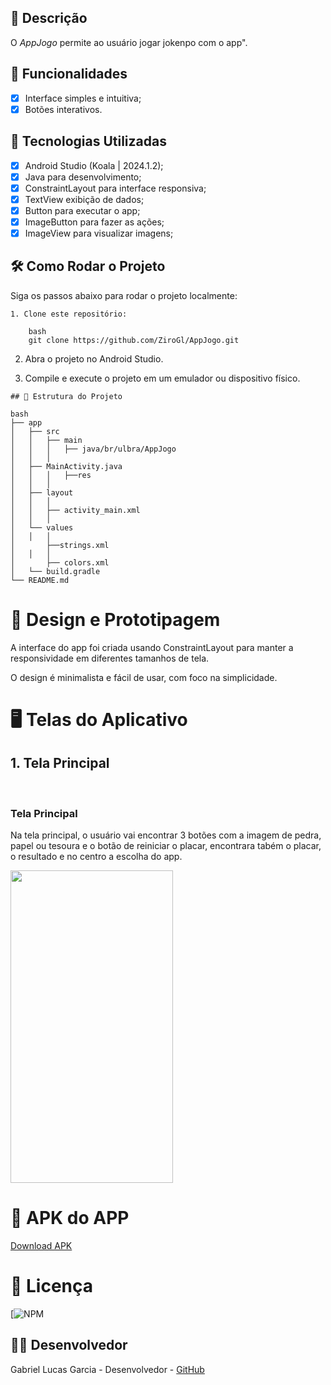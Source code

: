 ## 📱 Descrição

O *AppJogo* permite ao usuário jogar jokenpo com o app". 

## 🔧 Funcionalidades

- [x] Interface simples e intuitiva;
- [x] Botões interativos.

## 🚀 Tecnologias Utilizadas

- [x] Android Studio (Koala | 2024.1.2);
- [x] Java para desenvolvimento;
- [x] ConstraintLayout para interface responsiva;
- [x] TextView exibição de dados;
- [x] Button para executar o app;
- [x] ImageButton para fazer as ações;
- [x] ImageView para visualizar imagens;

## 🛠️ Como Rodar o Projeto

Siga os passos abaixo para rodar o projeto localmente:

```
1. Clone este repositório:

    bash
    git clone https://github.com/ZiroGl/AppJogo.git
```
    

2. Abra o projeto no Android Studio.

3. Compile e execute o projeto em um emulador ou dispositivo físico.

```
## 📂 Estrutura do Projeto

bash
├── app
│   ├── src
│   │   ├── main
│   │   │   ├── java/br/ulbra/AppJogo
│   │   │  
│   ├── MainActivity.java         
│   │   │   ├──res
│   │   │  
│   ├── layout
│   │   │  
│   │   ├── activity_main.xml      
│   │   │  
│   └── values
│   │   │  
│       ├──strings.xml                        
│   │   │  
│       ├── colors.xml             
│   └── build.gradle               
└── README.md                      
```

# 🎨 Design e Prototipagem
 
A interface do app foi criada usando ConstraintLayout para manter a responsividade em diferentes tamanhos de tela.
 
O design é minimalista e fácil de usar, com foco na simplicidade.
 
# 🖥️ Telas do Aplicativo
 
## 1. Tela Principal
 <br> <h3> Tela Principal</h3>
Na tela principal, o usuário vai encontrar 3 botões com a imagem de pedra, papel ou tesoura e o botão de reiniciar o placar, encontrara tabém o placar, o resultado e no centro a escolha do app.


<img src="https://github.com/user-attachments/assets/0a219dfc-a081-4222-af04-03283c105c8a" width="260" height="500"/>

# 📲 APK do APP 

<a href="https://github.com/ZiroGl/AppJogo/blob/main/AppJogo.apk"> Download APK </a>

# 📄 Licença

[![NPM](https://github.com/ZiroGl/AppJogo/blob/main/LICENSE)  

## 👨‍💻 Desenvolvedor 

Gabriel Lucas Garcia - Desenvolvedor - [GitHub](https://github.com/ZiroGl)
